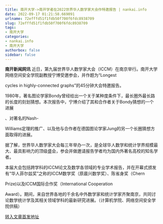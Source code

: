 ```yaml
---
title: 南开大学->南开学者在2022世界华人数学家大会作特邀报告 | nankai.info
date: 2022-09-17 01:21:58.669091
urlname: 72efffd51f1fdb50f700f6fdc8938709
slug: 72efffd51f1fdb50f700f6fdc8938709
tags: 
- 南开大学
categories:
- nankai.info
- 南开大学
authorbox: false
sidebar: false
---
```

**南开新闻网讯** 近日，第九届世界华人数学家大会（ICCM）在南京举行。南开大学网络空间安全学院副教授宁博受邀参会，并作题为“Longest

cycles in highly-connected graphs”的45分钟大会特邀报告。

1980年，著名图论学家Bondy曾经给出一个关于某种度条件下，最长圈外最长路的长度的刻划猜想。本次报告中，宁博介绍了其和合作者关于Bondy猜想的一个进展
<!--more-->
、对著名的Nash-

Williams定理的推广、以及他与合作者在德国图论学家Jung的另一个长圈猜想方面取得的进展。

据了解，世界华人数学家大会每三年举办一次，是全球华人数学和统计学界规模最大、最具影响力的顶级盛会，参会并做邀请报告学者均为国内外著名高校的知名学者。

本届大会包括跨学科的ICCM论文及数学各领域的专业学术报告，并在开幕式颁发有“华人菲尔兹奖”之称的ICCM数学奖（原晨兴数学奖）、陈省身奖（Chern

Prize)以及ICCM国际合作奖（International Cooperation

Award）。期间，来自世界各地的千余名中外数学家和统计学家齐聚南京，共同讨论数学统计学及其相关领域学科的最新研究进展。（计算机学院、网络空间安全学院供稿）



[转入文章首发地址](http://news.nankai.edu.cn/ywsd/system/2022/09/14/030052800.shtml)